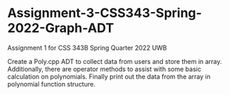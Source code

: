# Assignment-3-CSS343-Spring-2022-Graph-ADT

Assignment 1 for CSS 343B Spring Quarter 2022 UWB

Create a Poly.cpp ADT to collect data from users and store them in array. Additionally, there are operator methods to assist with some basic calculation on polynomials. Finally print out the data from the array in polynomial function structure.
